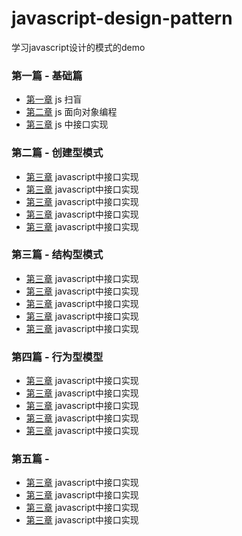 # javascript-design-pattern
学习javascript设计的模式的demo

### 第一篇 - 基础篇

*   [第一章]() js 扫盲
*   [第二章]() js 面向对象编程
*   [第三章]() js 中接口实现

### 第二篇 - 创建型模式

*   [第三章]() javascript中接口实现
*   [第三章]() javascript中接口实现
*   [第三章]() javascript中接口实现
*   [第三章]() javascript中接口实现
*   [第三章]() javascript中接口实现

### 第三篇 - 结构型模式

*   [第三章]() javascript中接口实现
*   [第三章]() javascript中接口实现
*   [第三章]() javascript中接口实现
*   [第三章]() javascript中接口实现
*   [第三章]() javascript中接口实现

### 第四篇 - 行为型模型

*   [第三章]() javascript中接口实现
*   [第三章]() javascript中接口实现
*   [第三章]() javascript中接口实现
*   [第三章]() javascript中接口实现
*   [第三章]() javascript中接口实现

### 第五篇 - 

*   [第三章]() javascript中接口实现
*   [第三章]() javascript中接口实现
*   [第三章]() javascript中接口实现
*   [第三章]() javascript中接口实现
